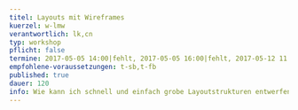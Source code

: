 ```yaml
---
titel: Layouts mit Wireframes
kuerzel: w-lmw
verantwortlich: lk,cn
typ: workshop
pflicht: false
termine: 2017-05-05 14:00|fehlt, 2017-05-05 16:00|fehlt, 2017-05-12 11:00|fehlt, 2017-05-12 14:00|fehlt
empfohlene-voraussetzungen: t-sb,t-fb
published: true
dauer: 120
info: Wie kann ich schnell und einfach grobe Layoutstrukturen entwerfen und testen?
---
```


